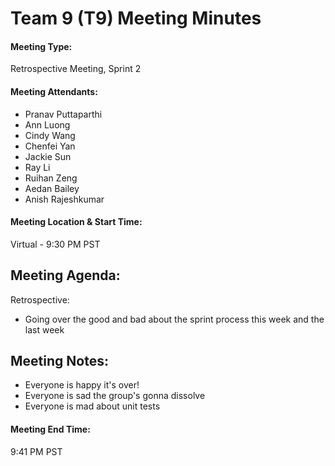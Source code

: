 # Team 9 (T9) Meeting Minutes

#### Meeting Type:
Retrospective Meeting, Sprint 2

#### Meeting Attendants:
* Pranav Puttaparthi
* Ann Luong
* Cindy Wang
* Chenfei Yan
* Jackie Sun 
* Ray Li
* Ruihan Zeng
* Aedan Bailey
* Anish Rajeshkumar

#### Meeting Location & Start Time:
Virtual - 9:30 PM PST

## Meeting Agenda:

Retrospective:
- Going over the good and bad about the sprint process this week and the last week

## Meeting Notes:
- Everyone is happy it's over!
- Everyone is sad the group's gonna dissolve
- Everyone is mad about unit tests

#### Meeting End Time:
9:41 PM PST
